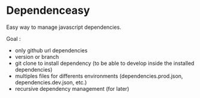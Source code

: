 # Dependenceasy
Easy way to manage javascript dependencies.

Goal :
 - only github url dependencies
 - version or branch
 - git clone to install dependency (to be able to develop inside the installed dependencies)
 - multiples files for differents environments (dependencies.prod.json, dependencies.dev.json, etc.)
 - recursive dependency management (for later)
